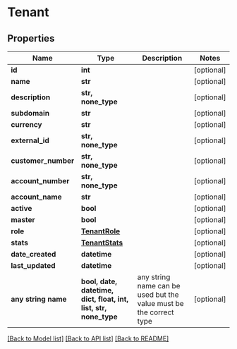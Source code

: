 # Tenant


## Properties
Name | Type | Description | Notes
------------ | ------------- | ------------- | -------------
**id** | **int** |  | [optional] 
**name** | **str** |  | [optional] 
**description** | **str, none_type** |  | [optional] 
**subdomain** | **str** |  | [optional] 
**currency** | **str** |  | [optional] 
**external_id** | **str, none_type** |  | [optional] 
**customer_number** | **str, none_type** |  | [optional] 
**account_number** | **str, none_type** |  | [optional] 
**account_name** | **str** |  | [optional] 
**active** | **bool** |  | [optional] 
**master** | **bool** |  | [optional] 
**role** | [**TenantRole**](TenantRole.md) |  | [optional] 
**stats** | [**TenantStats**](TenantStats.md) |  | [optional] 
**date_created** | **datetime** |  | [optional] 
**last_updated** | **datetime** |  | [optional] 
**any string name** | **bool, date, datetime, dict, float, int, list, str, none_type** | any string name can be used but the value must be the correct type | [optional]

[[Back to Model list]](../README.md#documentation-for-models) [[Back to API list]](../README.md#documentation-for-api-endpoints) [[Back to README]](../README.md)


